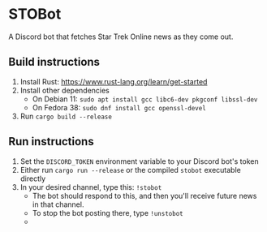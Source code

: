 # STOBot
A Discord bot that fetches Star Trek Online news as they come out.
## Build instructions
1. Install Rust: https://www.rust-lang.org/learn/get-started
2. Install other dependencies
   * On Debian 11: `sudo apt install gcc libc6-dev pkgconf libssl-dev`
   * On Fedora 38: `sudo dnf install gcc openssl-devel`
3. Run `cargo build --release`
## Run instructions
1. Set the `DISCORD_TOKEN` environment variable to your Discord bot's token
2. Either run `cargo run --release` or the compiled `stobot` executable directly
3. In your desired channel, type this: `!stobot`
   * The bot should respond to this, and then you'll receive future news in that channel.
   * To stop the bot posting there, type `!unstobot`
   * 